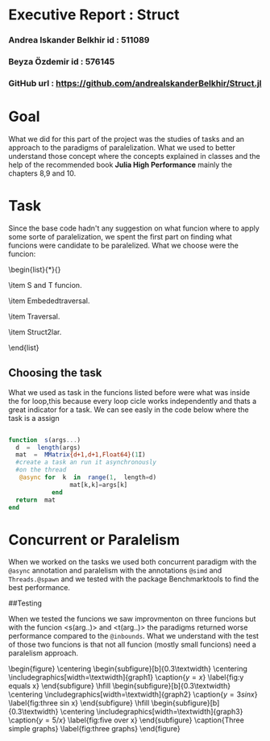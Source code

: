 #  Executive Report : Struct

###  Andrea Iskander Belkhir id : 511089

###  Beyza Özdemir id : 576145

###  GitHub url : <a href="https://github.com/andreaIskanderBelkhir/Struct.jl" target="_top">https://github.com/andreaIskanderBelkhir/Struct.jl</a>


# Goal
What we did for this part of the project was the studies of tasks and an approach to the paradigms of paralelization.
 What we used to better understand those concept where the concepts explained in classes and the help of the recommended book **Julia High Performance** mainly the chapters 8,9 and 10.


# Task

Since the base code hadn't any suggestion on what funcion where to apply some sorte of paralelization, we spent the first part on finding what funcions were  candidate to be paralelized.
What we choose were the funcion:

\begin{list}{*}{}

\item S and T funcion.

\item Embededtraversal.

\item Traversal.

\item Struct2lar.

\end{list}

## Choosing the task

What we used as task in the funcions listed before were what was inside the for loop,this because every loop cicle works independently and thats a great indicator for a task.
We can see easly in the code below where the task is a assign
```julia

function  s(args...)
  d  =  length(args)
  mat  =  MMatrix{d+1,d+1,Float64}(1I)
  #create a task an run it asynchronously
  #on the thread
   @async for  k  in  range(1,  length=d)
				 mat[k,k]=args[k]
			end
  return  mat
end
```
# Concurrent or Paralelism

When we worked on the tasks we used both concurrent paradigm with the ```@async``` annotation and paralelism with the annotations ```@simd``` and ```Threads.@spawn``` and we tested with the package Benchmarktools to find the best performance.

##Testing

When we tested the funcions we saw improvmenton on three funcions but with the funcion <s(arg..)> and <t(arg..)> the paradigms returned worse performance compared to the ```@inbounds```. What we understand with the test of those two funcions is that not all funcion (mostly small funcions) need a paralelism approach.

\begin{figure}
     \centering
     \begin{subfigure}[b]{0.3\textwidth}
         \centering
         \includegraphics[width=\textwidth]{graph1}
         \caption{$y=x$}
         \label{fig:y equals x}
     \end{subfigure}
     \hfill
     \begin{subfigure}[b]{0.3\textwidth}
         \centering
         \includegraphics[width=\textwidth]{graph2}
         \caption{$y=3sinx$}
         \label{fig:three sin x}
     \end{subfigure}
     \hfill
     \begin{subfigure}[b]{0.3\textwidth}
         \centering
         \includegraphics[width=\textwidth]{graph3}
         \caption{$y=5/x$}
         \label{fig:five over x}
     \end{subfigure}
        \caption{Three simple graphs}
        \label{fig:three graphs}
\end{figure}

